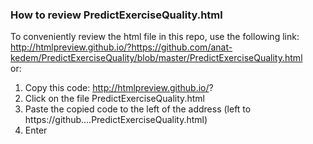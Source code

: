 ### How to review PredictExerciseQuality.html

To conveniently review the html file in this repo, use the following link:  
http://htmlpreview.github.io/?https://github.com/anat-kedem/PredictExerciseQuality/blob/master/PredictExerciseQuality.html  
or:
1. Copy this code:   http://htmlpreview.github.io/?
2. Click on the file PredictExerciseQuality.html
3. Paste the copied code to the left of the address (left to https://github....PredictExerciseQuality.html)
4. Enter
